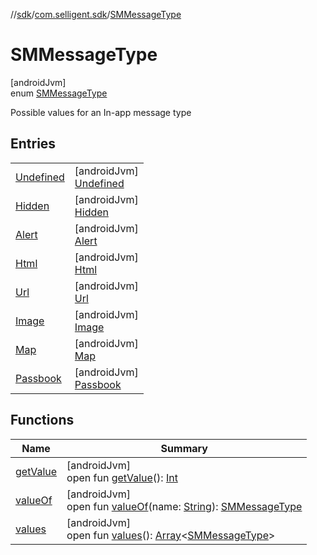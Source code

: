 //[sdk](../../../index.md)/[com.selligent.sdk](../index.md)/[SMMessageType](index.md)

# SMMessageType

[androidJvm]\
enum [SMMessageType](index.md)

Possible values for an In-app message type

## Entries

| | |
|---|---|
| [Undefined](-undefined/index.md) | [androidJvm]<br>[Undefined](-undefined/index.md) |
| [Hidden](-hidden/index.md) | [androidJvm]<br>[Hidden](-hidden/index.md) |
| [Alert](-alert/index.md) | [androidJvm]<br>[Alert](-alert/index.md) |
| [Html](-html/index.md) | [androidJvm]<br>[Html](-html/index.md) |
| [Url](-url/index.md) | [androidJvm]<br>[Url](-url/index.md) |
| [Image](-image/index.md) | [androidJvm]<br>[Image](-image/index.md) |
| [Map](-map/index.md) | [androidJvm]<br>[Map](-map/index.md) |
| [Passbook](-passbook/index.md) | [androidJvm]<br>[Passbook](-passbook/index.md) |

## Functions

| Name | Summary |
|---|---|
| [getValue](get-value.md) | [androidJvm]<br>open fun [getValue](get-value.md)(): [Int](https://kotlinlang.org/api/latest/jvm/stdlib/kotlin/-int/index.html) |
| [valueOf](value-of.md) | [androidJvm]<br>open fun [valueOf](value-of.md)(name: [String](https://developer.android.com/reference/kotlin/java/lang/String.html)): [SMMessageType](index.md) |
| [values](values.md) | [androidJvm]<br>open fun [values](values.md)(): [Array](https://kotlinlang.org/api/latest/jvm/stdlib/kotlin/-array/index.html)&lt;[SMMessageType](index.md)&gt; |
